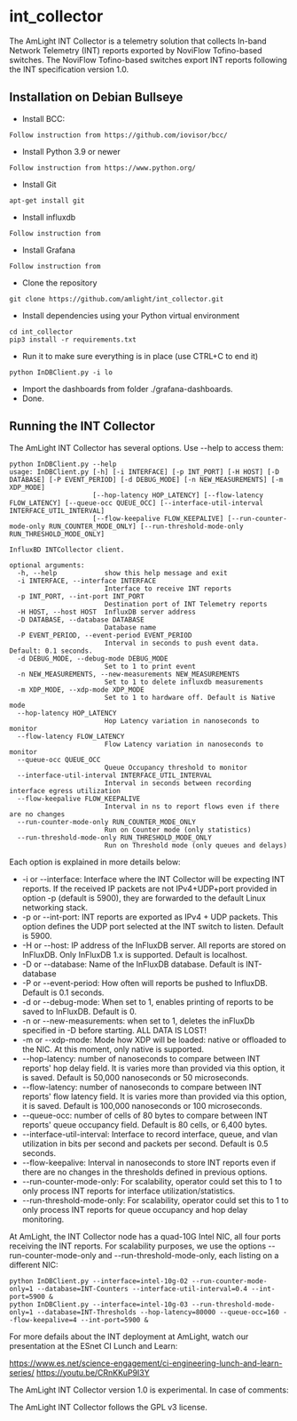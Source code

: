 # int_collector

The AmLight INT Collector is a telemetry solution that collects In-band Network Telemetry (INT) reports exported by NoviFlow Tofino-based switches. The NoviFlow Tofino-based switches export INT reports following the INT specification version 1.0.

## Installation on Debian Bullseye

* Install BCC:
```Shell
Follow instruction from https://github.com/iovisor/bcc/
```
* Install Python 3.9 or newer
```Shell
Follow instruction from https://www.python.org/
```
* Install Git
```Shell
apt-get install git
```
* Install influxdb
```Shell
Follow instruction from 
```
* Install Grafana
```Shell
Follow instruction from 
```
* Clone the repository
```Shell
git clone https://github.com/amlight/int_collector.git
```
* Install dependencies using your Python virtual environment  
```Shell
cd int_collector
pip3 install -r requirements.txt
```
* Run it to make sure everything is in place (use CTRL+C to end it)
```Shell
python InDBClient.py -i lo
```
* Import the dashboards from folder ./grafana-dashboards.
* Done.

## Running the INT Collector

The AmLight INT Collector has several options. Use --help to access them:

```Shell
python InDBClient.py --help
usage: InDBClient.py [-h] [-i INTERFACE] [-p INT_PORT] [-H HOST] [-D DATABASE] [-P EVENT_PERIOD] [-d DEBUG_MODE] [-n NEW_MEASUREMENTS] [-m XDP_MODE]
                     [--hop-latency HOP_LATENCY] [--flow-latency FLOW_LATENCY] [--queue-occ QUEUE_OCC] [--interface-util-interval INTERFACE_UTIL_INTERVAL]
                     [--flow-keepalive FLOW_KEEPALIVE] [--run-counter-mode-only RUN_COUNTER_MODE_ONLY] [--run-threshold-mode-only RUN_THRESHOLD_MODE_ONLY]

InfluxBD INTCollector client.

optional arguments:
  -h, --help            show this help message and exit
  -i INTERFACE, --interface INTERFACE
                        Interface to receive INT reports
  -p INT_PORT, --int-port INT_PORT
                        Destination port of INT Telemetry reports
  -H HOST, --host HOST  InfluxDB server address
  -D DATABASE, --database DATABASE
                        Database name
  -P EVENT_PERIOD, --event-period EVENT_PERIOD
                        Interval in seconds to push event data. Default: 0.1 seconds.
  -d DEBUG_MODE, --debug-mode DEBUG_MODE
                        Set to 1 to print event
  -n NEW_MEASUREMENTS, --new-measurements NEW_MEASUREMENTS
                        Set to 1 to delete influxdb measurements
  -m XDP_MODE, --xdp-mode XDP_MODE
                        Set to 1 to hardware off. Default is Native mode
  --hop-latency HOP_LATENCY
                        Hop Latency variation in nanoseconds to monitor
  --flow-latency FLOW_LATENCY
                        Flow Latency variation in nanoseconds to monitor
  --queue-occ QUEUE_OCC
                        Queue Occupancy threshold to monitor
  --interface-util-interval INTERFACE_UTIL_INTERVAL
                        Interval in seconds between recording interface egress utilization
  --flow-keepalive FLOW_KEEPALIVE
                        Interval in ns to report flows even if there are no changes
  --run-counter-mode-only RUN_COUNTER_MODE_ONLY
                        Run on Counter mode (only statistics)
  --run-threshold-mode-only RUN_THRESHOLD_MODE_ONLY
                        Run on Threshold mode (only queues and delays)
```

Each option is explained in more details below:

* -i or --interface: Interface where the INT Collector will be expecting INT reports. If the received IP packets are not IPv4+UDP+port provided in option -p (default is 5900), they are forwarded to the default Linux networking stack.
* -p or --int-port: INT reports are exported as IPv4 + UDP packets. This option defines the UDP port selected at the INT switch to listen. Default is 5900.
* -H or --host: IP address of the InFluxDB server. All reports are stored on InFluxDB. Only InFluxDB 1.x is supported. Default is localhost.
* -D or --database: Name of the InFluxDB database. Default is INT-database
* -P or --event-period: How often will reports be pushed to InfluxDB. Default is 0.1 seconds.
* -d or --debug-mode: When set to 1, enables printing of reports to be saved to InFluxDB. Default is 0.
* -n or --new-measurements: when set to 1, deletes the inFluxDb specified in -D before starting. ALL DATA IS LOST!
* -m or --xdp-mode: Mode how XDP will be loaded: native or offloaded to the NIC. At this moment, only native is supported.
* --hop-latency: number of nanoseconds to compare between INT reports' hop delay field. It is varies more than provided via this option, it is saved. Default is 50,000 nanoseconds or 50 microseconds.
* --flow-latency: number of nanoseconds to compare between INT reports' flow latency field. It is varies more than provided via this option, it is saved. Default is 100,000 nanoseconds or 100 microseconds.
* --queue-occ: number of cells of 80 bytes to compare between INT reports' queue occupancy field. Default is 80 cells, or 6,400 bytes.
* --interface-util-interval: Interface to record interface, queue, and vlan utilization in bits per second and packets per second. Default is 0.5 seconds.
* --flow-keepalive: Interval in nanoseconds to store INT reports even if there are no changes in the thresholds defined in previous options.
* --run-counter-mode-only: For scalability, operator could set this to 1 to only process INT reports for interface utilization/statistics. 
* --run-threshold-mode-only: For scalability, operator could set this to 1 to only process INT reports for queue occupancy and hop delay monitoring. 

At AmLight, the INT Collector node has a quad-10G Intel NIC, all four ports receiving the INT reports. For scalability purposes, we use the options --run-counter-mode-only and --run-threshold-mode-only, each listing on a different NIC:

```Shell
python InDBClient.py --interface=intel-10g-02 --run-counter-mode-only=1 --database=INT-Counters --interface-util-interval=0.4 --int-port=5900 &
python InDBClient.py --interface=intel-10g-03 --run-threshold-mode-only=1 --database=INT-Thresholds --hop-latency=80000 --queue-occ=160 --flow-keepalive=4 --int-port=5900 &
```

For more defails about the INT deployment at AmLight, watch our presentation at the ESnet CI Lunch and Learn:

https://www.es.net/science-engagement/ci-engineering-lunch-and-learn-series/
https://youtu.be/CRnKKuP9I3Y

The AmLight INT Collector version 1.0 is experimental. In case of comments: <sdn at amlight dot net>

The AmLight INT Collector follows the GPL v3 license.